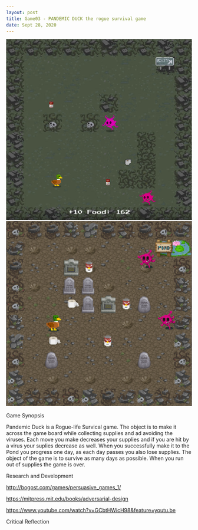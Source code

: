 ```yaml
---
layout: post
title: Game03 - PANDEMIC DUCK the rogue survival game
date: Sept 28, 2020
--- 
```



<img src="../images/pandemic_duck_concept.png" alt="Concept">  

<img src="../images/PandemicDuck_GameStill.jpg" alt="In-Game">  
  
Game Synopsis   
  
Pandemic Duck is a Rogue-life Survical game. The object is to make it across the game board while collecting supplies and ad avoiding the viruses.  Each move you make decreases your supplies and if you are hit by a virus your suplies decrease as well. When you successfully make it to the Pond you progress one day, as each day passes you also lose supplies. The object of the game is to survive as many days as possible. When you run out of supplies the game is over. 

Research and Development  

http://bogost.com/games/persuasive_games_1/

https://mitpress.mit.edu/books/adversarial-design

https://www.youtube.com/watch?v=GCbtHWicH98&feature=youtu.be
  
Critical Reflection  